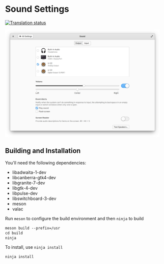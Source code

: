 # Sound Settings
[![Translation status](https://l10n.elementary.io/widgets/switchboard/-/switchboard-plug-sound/svg-badge.svg)](https://l10n.elementary.io/engage/switchboard/?utm_source=widget)

![screenshot](data/screenshot-output.png?raw=true)

## Building and Installation

You'll need the following dependencies:

* libadwaita-1-dev
* libcanberra-gtk4-dev
* libgranite-7-dev
* libgtk-4-dev
* libpulse-dev
* libswitchboard-3-dev
* meson
* valac

Run `meson` to configure the build environment and then `ninja` to build

    meson build --prefix=/usr
    cd build
    ninja

To install, use `ninja install`

    ninja install
